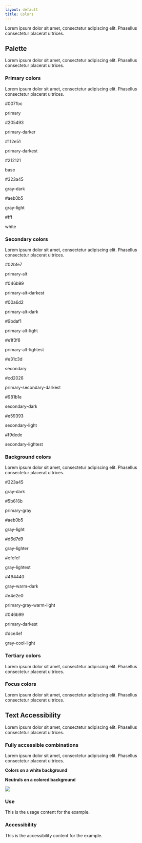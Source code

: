 ```yaml
---
layout: default
title: Colors
---
```


<div class="preview">
  
  <p>Lorem ipsum dolor sit amet, consectetur adipiscing elit. Phasellus consectetur placerat ultrices.</p>

  <h2>Palette</h2>

  <p>Lorem ipsum dolor sit amet, consectetur adipiscing elit. Phasellus consectetur placerat ultrices.</p>

  <h3>Primary colors</h2>
  
  <p>Lorem ipsum dolor sit amet, consectetur adipiscing elit. Phasellus consectetur placerat ultrices.</p>

  <div class="usa-grid usa-color-row usa-primary-color-section">
    <div class="usa-usfwds-color-square usa-usfwds-color-primary usa-width-one-fourth">
      <div class="usa-usfwds-color-inner-content">
        <p class="usa-usfwds-color-hex">#0071bc</p>
        <p class="usa-usfwds-color-name">primary</p>
      </div>
    </div>
    <div class="usa-usfwds-color-square usa-usfwds-color-primary-darker usa-width-one-fourth">
      <div class="usa-usfwds-color-inner-content">
        <p class="usa-usfwds-color-hex">#205493</p>
        <p class="usa-usfwds-color-name">primary-darker</p>
      </div>
    </div>
    <div class="usa-usfwds-color-square usa-usfwds-color-primary-darkest usa-width-one-fourth">
      <div class="usa-usfwds-color-inner-content">
        <p class="usa-usfwds-color-hex">#112e51</p>
        <p class="usa-usfwds-color-name">primary-darkest</p>
      </div>
    </div>
    <div class="usa-usfwds-color-square usa-usfwds-color-base usa-width-one-fourth usa-end-row">
      <div class="usa-usfwds-color-inner-content">
        <p class="usa-usfwds-color-hex">#212121</p>
        <p class="usa-usfwds-color-name">base</p>
      </div>
    </div>
  </div>

  <div class="usa-grid usa-color-row usa-primary-color-section">
    <div class="usa-usfwds-color-square usa-usfwds-color-gray-dark usa-width-one-fourth">
      <div class="usa-usfwds-color-inner-content">
        <p class="usa-usfwds-color-hex">#323a45</p>
        <p class="usa-usfwds-color-name">gray-dark</p>
      </div>
    </div>
    <div class="usa-usfwds-color-square usa-usfwds-color-gray-light usa-width-one-fourth">
      <div class="usa-usfwds-color-inner-content">
        <p class="usa-usfwds-color-hex">#aeb0b5</p>
        <p class="usa-usfwds-color-name">gray-light</p>
      </div>
    </div>
    <div class="usa-usfwds-color-square usa-usfwds-color-white usa-width-one-fourth">
      <div class="usa-usfwds-color-inner-content">
        <p class="usa-usfwds-color-hex">#fff</p>
        <p class="usa-usfwds-color-name">white</p>
      </div>
    </div>
  </div>

  <h3>Secondary colors</h2>
  
  <p>Lorem ipsum dolor sit amet, consectetur adipiscing elit. Phasellus consectetur placerat ultrices.</p>

  <div class="usa-grid usa-color-row">
    <div class="usa-width-one-fourth">
      <div class="usa-usfwds-color-short usa-usfwds-color-primary-alt">
      </div>
        <p class="usa-usfwds-color-hex">#02bfe7</p>
        <p class="usa-usfwds-color-name">primary-alt</p>
    </div>
    <div class="usa-width-one-sixth">
      <div class="usa-usfwds-color-short usa-usfwds-color-primary-alt-darkest">
      </div>
        <p class="usa-usfwds-color-hex">#046b99</p>
        <p class="usa-usfwds-color-name">primary-alt-darkest</p>
    </div>
    <div class="usa-width-one-sixth">
      <div class="usa-usfwds-color-short usa-usfwds-color-primary-alt-dark">
      </div>
        <p class="usa-usfwds-color-hex">#00a6d2</p>
        <p class="usa-usfwds-color-name">primary-alt-dark</p>
    </div>
    <div class="usa-width-one-sixth">
      <div class="usa-usfwds-color-short usa-usfwds-color-primary-alt-light">
      </div>
        <p class="usa-usfwds-color-hex">#9bdaf1</p>
        <p class="usa-usfwds-color-name">primary-alt-light</p>
    </div>
    <div class="usa-width-one-sixth usa-end-row">
      <div class="usa-usfwds-color-short usa-usfwds-color-primary-alt-lightest">
      </div>
        <p class="usa-usfwds-color-hex">#e1f3f8</p>
        <p class="usa-usfwds-color-name">primary-alt-lightest</p>
    </div>
  </div>

  <div class="usa-grid usa-color-row">
    <div class="usa-width-one-fourth">
      <div class="usa-usfwds-color-short usa-usfwds-color-secondary">
      </div>
        <p class="usa-usfwds-color-hex">#e31c3d</p>
        <p class="usa-usfwds-color-name">secondary</p>
    </div>
    <div class="usa-width-one-sixth">
      <div class="usa-usfwds-color-short usa-usfwds-color-secondary-darkest">
      </div>
        <p class="usa-usfwds-color-hex">#cd2026</p>
        <p class="usa-usfwds-color-name">primary-secondary-darkest</p>
    </div>
    <div class="usa-width-one-sixth">
      <div class="usa-usfwds-color-short usa-usfwds-color-secondary-dark">
      </div>
        <p class="usa-usfwds-color-hex">#981b1e</p>
        <p class="usa-usfwds-color-name">secondary-dark</p>
    </div>
    <div class="usa-width-one-sixth">
      <div class="usa-usfwds-color-short usa-usfwds-color-secondary-light">
      </div>
        <p class="usa-usfwds-color-hex">#e59393</p>
        <p class="usa-usfwds-color-name">secondary-light</p>
    </div>
    <div class="usa-width-one-sixth usa-end-row">
      <div class="usa-usfwds-color-short usa-usfwds-color-secondary-lightest">
      </div>
        <p class="usa-usfwds-color-hex">#f9dede</p>
        <p class="usa-usfwds-color-name">secondary-lightest</p>
    </div>
  </div>

  <h3>Background colors</h2>
  
  <p>Lorem ipsum dolor sit amet, consectetur adipiscing elit. Phasellus consectetur placerat ultrices.</p>

  <div class="usa-grid usa-color-row">
    <div class="usa-width-one-fourth">
      <div class="usa-usfwds-color-short usa-usfwds-color-gray-dark">
      </div>
        <p class="usa-usfwds-color-hex">#323a45</p>
        <p class="usa-usfwds-color-name">gray-dark</p>
    </div>
    <div class="usa-width-one-sixth">
      <div class="usa-usfwds-color-short usa-usfwds-color-gray">
      </div>
        <p class="usa-usfwds-color-hex">#5b616b</p>
        <p class="usa-usfwds-color-name">primary-gray</p>
    </div>
    <div class="usa-width-one-sixth">
      <div class="usa-usfwds-color-short usa-usfwds-color-gray-light">
      </div>
        <p class="usa-usfwds-color-hex">#aeb0b5</p>
        <p class="usa-usfwds-color-name">gray-light</p>
    </div>
    <div class="usa-width-one-sixth">
      <div class="usa-usfwds-color-short usa-usfwds-color-gray-lighter">
      </div>
        <p class="usa-usfwds-color-hex">#d6d7d9</p>
        <p class="usa-usfwds-color-name">gray-lighter</p>
    </div>
    <div class="usa-width-one-sixth usa-end-row">
      <div class="usa-usfwds-color-short usa-usfwds-color-gray-lightest">
      </div>
        <p class="usa-usfwds-color-hex">#efefef</p>
        <p class="usa-usfwds-color-name">gray-lightest</p>
    </div>
  </div>

  <div class="usa-grid usa-color-row">
    <div class="usa-width-one-fourth">
      <div class="usa-usfwds-color-short usa-usfwds-color-gray-warm-dark">
      </div>
        <p class="usa-usfwds-color-hex">#494440</p>
        <p class="usa-usfwds-color-name">gray-warm-dark</p>
    </div>
    <div class="usa-width-one-sixth usa-end-row">
      <div class="usa-usfwds-color-short usa-usfwds-color-gray-warm-light">
      </div>
        <p class="usa-usfwds-color-hex">#e4e2e0</p>
        <p class="usa-usfwds-color-name">primary-gray-warm-light</p>
    </div>
  </div>

  <div class="usa-grid usa-color-row">
    <div class="usa-width-one-fourth">
      <div class="usa-usfwds-color-short usa-usfwds-color-primary-darkest">
      </div>
        <p class="usa-usfwds-color-hex">#046b99</p>
        <p class="usa-usfwds-color-name">primary-darkest</p>
    </div>
    <div class="usa-width-one-sixth usa-end-row">
      <div class="usa-usfwds-color-short usa-usfwds-color-gray-cool-light">
      </div>
        <p class="usa-usfwds-color-hex">#dce4ef</p>
        <p class="usa-usfwds-color-name">gray-cool-light</p>
    </div>
  </div>

  <h3>Tertiary colors</h2>
  
  <p>Lorem ipsum dolor sit amet, consectetur adipiscing elit. Phasellus consectetur placerat ultrices.</p>

  <h3>Focus colors</h2>
  
  <p>Lorem ipsum dolor sit amet, consectetur adipiscing elit. Phasellus consectetur placerat ultrices.</p>

  <h2>Text Accessibility</h2>

  <p>Lorem ipsum dolor sit amet, consectetur adipiscing elit. Phasellus consectetur placerat ultrices.</p>

  <h3>Fully accessible combinations</h2>
  
  <p>Lorem ipsum dolor sit amet, consectetur adipiscing elit. Phasellus consectetur placerat ultrices.</p>

  <p><b>Colors on a white background</b></p>

  <p><b>Neutrals on a colored background</b></p>

  <img src="{{ site.baseurl }}/assets/img/static/Colors_UI_v1.png">
</div>

<div class="usa-grid">
  <div class="usa-width-one-half">
    <h3>Use</h3>
    <p>This is the usage content for the example.</p>
  </div>
  <div class="usa-width-one-half">
    <h3>Accessibility</h3>
    <p>This is the accessibility content for the example.</p>
  </div>  
</div>
